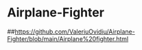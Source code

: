 # Airplane-Fighter
##https://github.com/ValeriuOvidiu/Airplane-Fighter/blob/main/Airplane%20fighter.html

